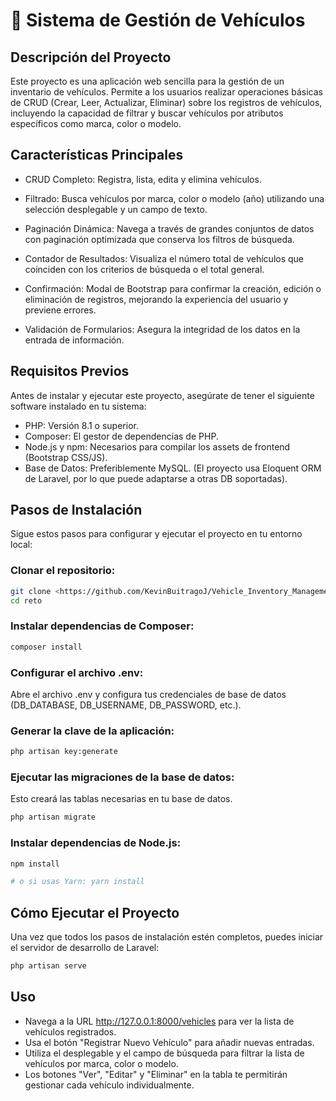# 🚗 Sistema de Gestión de Vehículos

## Descripción del Proyecto
Este proyecto es una aplicación web sencilla para la gestión de un inventario de vehículos. Permite a los usuarios realizar operaciones básicas de CRUD (Crear, Leer, Actualizar, Eliminar) sobre los registros de vehículos, incluyendo la capacidad de filtrar y buscar vehículos por atributos específicos como marca, color o modelo.

## Características Principales
- CRUD Completo: Registra, lista, edita y elimina vehículos.

- Filtrado: Busca vehículos por marca, color o modelo (año) utilizando una selección desplegable y un campo de texto.

- Paginación Dinámica: Navega a través de grandes conjuntos de datos con paginación optimizada que conserva los filtros de búsqueda.

- Contador de Resultados: Visualiza el número total de vehículos que coinciden con los criterios de búsqueda o el total general.

- Confirmación: Modal de Bootstrap para confirmar la creación, edición o eliminación de registros, mejorando la experiencia del usuario y previene errores.

- Validación de Formularios: Asegura la integridad de los datos en la entrada de información.
## Requisitos Previos

 Antes de instalar y ejecutar este proyecto, asegúrate de tener el siguiente software instalado en tu sistema:

- PHP: Versión 8.1 o superior.
- Composer: El gestor de dependencias de PHP.
- Node.js y npm: Necesarios para compilar los assets de frontend (Bootstrap CSS/JS).
- Base de Datos: Preferiblemente MySQL. (El proyecto usa Eloquent ORM de Laravel, por lo que puede adaptarse a otras DB soportadas).
## Pasos de Instalación
Sigue estos pasos para configurar y ejecutar el proyecto en tu entorno local:

### Clonar el repositorio:

```bash
git clone <https://github.com/KevinBuitragoJ/Vehicle_Inventory_Management.git>
cd reto
```
###  Instalar dependencias de Composer:

```bash
composer install
```

### Configurar el archivo .env:

Abre el archivo .env y configura tus credenciales de base de datos (DB_DATABASE, DB_USERNAME, DB_PASSWORD, etc.).

### Generar la clave de la aplicación:

```bash
php artisan key:generate
```
### Ejecutar las migraciones de la base de datos:
Esto creará las tablas necesarias en tu base de datos.

```bash
php artisan migrate
```

### Instalar dependencias de Node.js:

```bash
npm install

# o si usas Yarn: yarn install
```

## Cómo Ejecutar el Proyecto
Una vez que todos los pasos de instalación estén completos, puedes iniciar el servidor de desarrollo de Laravel:

```bash
php artisan serve
```


## Uso
 - Navega a la URL http://127.0.0.1:8000/vehicles para ver la lista de vehículos registrados.
 - Usa el botón "Registrar Nuevo Vehículo" para añadir nuevas entradas.
 - Utiliza el desplegable y el campo de búsqueda para filtrar la lista de vehículos por marca, color o modelo.
 - Los botones "Ver", "Editar" y "Eliminar" en la tabla te permitirán gestionar cada vehículo individualmente.
